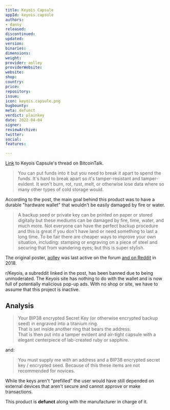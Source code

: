 ```yaml
---
title: Keyois Capsule
appId: keyois.capsule
authors:
- danny
released: 
discontinued: 
updated: 
version: 
binaries: 
dimensions: 
weight: 
provider: aolley
providerWebsite: 
website: 
shop: 
country: 
price: 
repository: 
issue: 
icon: keyois.capsule.png
bugbounty: 
meta: defunct
verdict: plainkey
date: 2022-04-04
signer: 
reviewArchive: 
twitter: 
social: 
features: 

---
```


[Link](https://bitcointalk.org/index.php?topic=1659001.0) to Keyois Capsule's thread on BitcoinTalk.

> You can put funds into it but you need to break it apart to spend the funds.
It's hard to break apart so it's tamper-resistant and tamper-evident. It won't burn, rot, rust, melt, or otherwise lose data where so many other types of cold storage would.

According to the post, the main goal behind this product was to have a durable "hardware wallet" that wouldn't be easily damaged by fire or water.

> A backup seed or private key can be printed on paper or stored digitally but these mediums can be damaged by fire, time, water, and much more. Not everyone can have the perfect backup procedure and this is great if you don't have land or need something to last a long time.
To be fair there are cheaper ways to improve your own situation, including: stamping or engraving on a piece of steel and securing that from wandering eyes; but this is super stylish.

The original poster, [aolley](https://bitcointalk.org/index.php?action=profile;u=407182) was last active on the forum [and on Reddit](https://www.reddit.com/user/ProfBitcoin/) in 2018.

r/Keyois, a subreddit linked in the post, has been banned due to being unmoderated. The Keyois site has nothing to do with the wallet and is now full of potentially malicious pop-up ads. With no shop or site, we have to assume that this project is inactive.

## Analysis 

> Your BIP38 encrypted Secret Key (or otherwise encrypted backup seed) in engraved into a titanium ring.    
That is set inside another ring that bears the address.    
That is then put into a tamper evident and air-tight capsule with a elegant centerpiece of lab-created ruby or sapphire.  

and: 

> You must supply me with an address and a BIP38 encrypted secret key / encrypted seed. Because of this these items are not recommended for novices.

While the keys aren't "prefilled" the user would have still depended on external devices that aren't secure and cannot approve or make transactions. 
 
This product is **defunct** along with the manufacturer in charge of it.